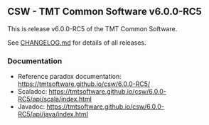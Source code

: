 ## CSW - TMT Common Software v6.0.0-RC5

This is release v6.0.0-RC5 of the TMT Common Software.

See [CHANGELOG.md](CHANGELOG.md) for details of all releases.


### Documentation
- Reference paradox documentation: https://tmtsoftware.github.io/csw/6.0.0-RC5/
- Scaladoc: https://tmtsoftware.github.io/csw/6.0.0-RC5/api/scala/index.html
- Javadoc: https://tmtsoftware.github.io/csw/6.0.0-RC5/api/java/index.html